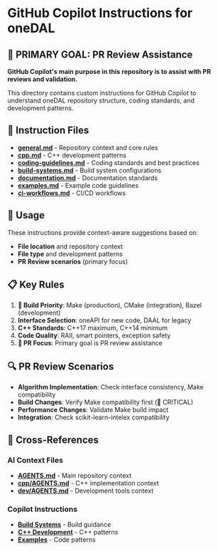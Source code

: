 # GitHub Copilot Instructions for oneDAL

## 🎯 **PRIMARY GOAL: PR Review Assistance**

**GitHub Copilot's main purpose in this repository is to assist with PR reviews and validation.**

This directory contains custom instructions for GitHub Copilot to understand oneDAL repository structure, coding standards, and development patterns.

## 📁 Instruction Files

- **[general.md](general.md)** - Repository context and core rules
- **[cpp.md](cpp.md)** - C++ development patterns
- **[coding-guidelines.md](coding-guidelines.md)** - Coding standards and best practices
- **[build-systems.md](build-systems.md)** - Build system configurations
- **[documentation.md](documentation.md)** - Documentation standards
- **[examples.md](examples.md)** - Example code guidelines
- **[ci-workflows.md](ci-workflows.md)** - CI/CD workflows

## 🎯 Usage

These instructions provide context-aware suggestions based on:
- **File location** and repository context
- **File type** and development patterns
- **PR Review scenarios** (primary focus)

## 📋 Key Rules

1. **🔴 Build Priority**: Make (production), CMake (integration), Bazel (development)
2. **Interface Selection**: oneAPI for new code, DAAL for legacy
3. **C++ Standards**: C++17 maximum, C++14 minimum
4. **Code Quality**: RAII, smart pointers, exception safety
5. **🎯 PR Focus**: Primary goal is PR review assistance

## 🔍 PR Review Scenarios

- **Algorithm Implementation**: Check interface consistency, Make compatibility
- **Build Changes**: Verify Make compatibility first (🔴 CRITICAL)
- **Performance Changes**: Validate Make build impact
- **Integration**: Check scikit-learn-intelex compatibility

## 🔗 Cross-References

### AI Context Files
- **[AGENTS.md](../../AGENTS.md)** - Main repository context
- **[cpp/AGENTS.md](../../cpp/AGENTS.md)** - C++ implementation context
- **[dev/AGENTS.md](../../dev/AGENTS.md)** - Development tools context

### Copilot Instructions
- **[Build Systems](build-systems.md)** - Build guidance
- **[C++ Development](cpp.md)** - C++ patterns
- **[Examples](examples.md)** - Code patterns